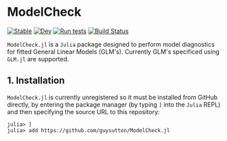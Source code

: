 # ModelCheck

[![Stable](https://img.shields.io/badge/docs-stable-blue.svg)](https://guysutton.github.io/ModelCheck.jl/stable)
[![Dev](https://img.shields.io/badge/docs-dev-blue.svg)](https://guysutton.github.io/ModelCheck.jl/dev)
[![Run tests](https://github.com/guysutton/ModelCheck.jl/actions/workflows/Runtests.yml/badge.svg)](https://github.com/guysutton/ModelCheck.jl/actions/workflows/Runtests.yml)
[![Build Status](https://github.com/guysutton/ModelCheck.jl/workflows/CI/badge.svg)](https://github.com/guysutton/ModelCheck.jl/actions)

`ModelCheck.jl` is a `Julia` package designed to perform model diagnostics for fitted General Linear Models (GLM's). Currently GLM's specificed using `GLM.jl` are supported. 

## 1. Installation

`ModelCheck.jl` is currently unregistered so it must be installed from GitHub directly, by entering the package manager (by typing `]` into the `Julia` REPL) and then specifying the source URL to this repository:

```julia-repl
julia> ]
julia> add https://github.com/guysutton/ModelCheck.jl
```
